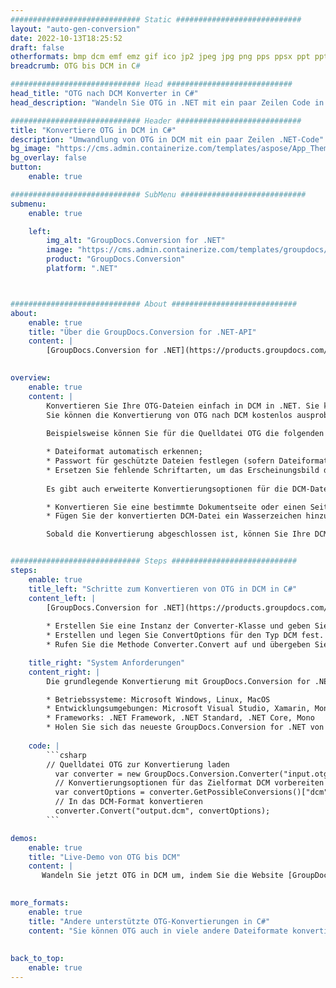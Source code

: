 ```yaml
---
############################# Static ############################
layout: "auto-gen-conversion"
date: 2022-10-13T18:25:52
draft: false
otherformats: bmp dcm emf emz gif ico jp2 jpeg jpg png pps ppsx ppt pptx psb psd svg svgz tga tif tiff webp wmf wmz
breadcrumb: OTG bis DCM in C#

############################# Head ############################
head_title: "OTG nach DCM Konverter in C#"
head_description: "Wandeln Sie OTG in .NET mit ein paar Zeilen Code in DCM um. Verwenden Sie die GroupDocs Document Conversion API, um über 160 Dateiformate zu konvertieren."

############################# Header ############################
title: "Konvertiere OTG in DCM in C#"
description: "Umwandlung von OTG in DCM mit ein paar Zeilen .NET-Code"
bg_image: "https://cms.admin.containerize.com/templates/aspose/App_Themes/V3/images/bg/header1.png"
bg_overlay: false
button:
    enable: true

############################# SubMenu ############################
submenu:
    enable: true

    left:
        img_alt: "GroupDocs.Conversion for .NET"
        image: "https://cms.admin.containerize.com/templates/groupdocs/images/product-logos/90x90-noborder/groupdocs-conversion-net.png"
        product: "GroupDocs.Conversion"
        platform: ".NET"



############################# About ############################
about:
    enable: true
    title: "Über die GroupDocs.Conversion for .NET-API"
    content: |
        [GroupDocs.Conversion for .NET](https://products.groupdocs.com/conversion/net/) kann verwendet werden, um Microsoft Word, Excel, PowerPoint, PDF, Visio und andere Formate zu konvertieren. GroupDocs.Conversion ist eine eigenständige API, die sich für Backend- und interne Systeme eignet, bei denen eine hohe Leistung erforderlich ist. Es ist unabhängig von Software wie Microsoft oder Open Office.
    

overview:
    enable: true
    content: |
        Konvertieren Sie Ihre OTG-Dateien einfach in DCM in .NET. Sie können nur ein paar C#-Codezeilen auf jeder Plattform Ihrer Wahl verwenden, z. B. Windows, Linux, macOS.
        Sie können die Konvertierung von OTG nach DCM kostenlos ausprobieren und die Qualität der Konvertierungsergebnisse bewerten. Neben einfachen Dateikonvertierungsszenarien können Sie erweiterte Optionen zum Laden der Quelldatei OTG und zum Speichern des Ausgabeergebnisses DCM ausprobieren. 
        
        Beispielsweise können Sie für die Quelldatei OTG die folgenden Ladeoptionen verwenden:

        * Dateiformat automatisch erkennen;
        * Passwort für geschützte Dateien festlegen (sofern Dateiformat dies unterstützt);
        * Ersetzen Sie fehlende Schriftarten, um das Erscheinungsbild des Dokuments beizubehalten.
        
        Es gibt auch erweiterte Konvertierungsoptionen für die DCM-Datei:

        * Konvertieren Sie eine bestimmte Dokumentseite oder einen Seitenbereich;
        * Fügen Sie der konvertierten DCM-Datei ein Wasserzeichen hinzu und vieles mehr.

        Sobald die Konvertierung abgeschlossen ist, können Sie Ihre DCM-Datei im lokalen Dateipfad oder auf einem Speicher von Drittanbietern wie FTP, Amazon S3, Google Drive, Dropbox usw. speichern. Bitte beachten Sie, dass Sie OTG in DCM muss keine zusätzliche Software installiert werden - wie MS Office, Open Office, Adobe Acrobat Reader etc.


############################# Steps ############################
steps:
    enable: true
    title_left: "Schritte zum Konvertieren von OTG in DCM in C#"
    content_left: |
        [GroupDocs.Conversion for .NET](https://products.groupdocs.com/conversion/net/) erleichtert Entwicklern das Konvertieren einer OTG-Datei in DCM mit wenigen Codezeilen.
        
        * Erstellen Sie eine Instanz der Converter-Klasse und geben Sie die Datei OTG mit dem vollständigen Pfad an
        * Erstellen und legen Sie ConvertOptions für den Typ DCM fest.
        * Rufen Sie die Methode Converter.Convert auf und übergeben Sie den vollständigen Pfad und das Format (DCM) als Parameter

    title_right: "System Anforderungen"
    content_right: |
        Die grundlegende Konvertierung mit GroupDocs.Conversion for .NET kann in nur wenigen einfachen Schritten durchgeführt werden. Unsere APIs werden auf allen wichtigen Plattformen und Betriebssystemen unterstützt. Stellen Sie vor dem Ausführen des folgenden Codes sicher, dass die folgenden Voraussetzungen auf Ihrem System installiert sind.

        * Betriebssysteme: Microsoft Windows, Linux, MacOS
        * Entwicklungsumgebungen: Microsoft Visual Studio, Xamarin, MonoDevelop
        * Frameworks: .NET Framework, .NET Standard, .NET Core, Mono
        * Holen Sie sich das neueste GroupDocs.Conversion for .NET von [Nuget](https://www.nuget.org/packages/groupdocs.conversion)
         
    code: |
        ```csharp    
        // Quelldatei OTG zur Konvertierung laden
          var converter = new GroupDocs.Conversion.Converter("input.otg");
          // Konvertierungsoptionen für das Zielformat DCM vorbereiten
          var convertOptions = converter.GetPossibleConversions()["dcm"].ConvertOptions;
          // In das DCM-Format konvertieren
          converter.Convert("output.dcm", convertOptions);
        ```

demos:
    enable: true
    title: "Live-Demo von OTG bis DCM"
    content: |
       Wandeln Sie jetzt OTG in DCM um, indem Sie die Website [GroupDocs.Conversion App](https://products.groupdocs.app/conversion/family) besuchen. Die Online-Demo hat die folgenden Vorteile
          

more_formats:
    enable: true
    title: "Andere unterstützte OTG-Konvertierungen in C#"
    content: "Sie können OTG auch in viele andere Dateiformate konvertieren. Bitte sehen Sie sich die Liste unten an."
       
       
back_to_top:
    enable: true
---
```

